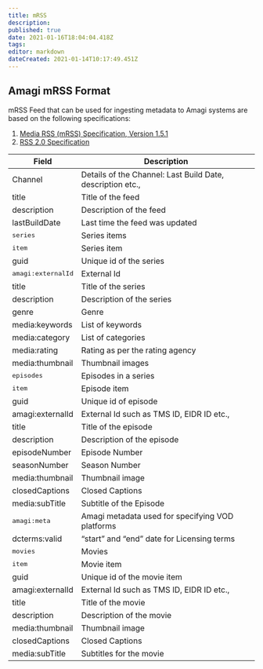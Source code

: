 ```yaml
---
title: mRSS
description: 
published: true
date: 2021-01-16T18:04:04.418Z
tags: 
editor: markdown
dateCreated: 2021-01-14T10:17:49.451Z
---
```


## Amagi mRSS Format

mRSS Feed that can be used for ingesting metadata to Amagi systems are based on the following specifications:

1. [Media RSS (mRSS) Specification, Version 1.5.1](https://www.rssboard.org/media-rss)
2. [RSS 2.0 Specification](https://www.rssboard.org/rss-specification)

|Field|Description|
|---|---|
|Channel|Details of the Channel: Last Build Date, description etc.,
|title|Title of the feed
|description|Description of the feed
|lastBuildDate|Last time the feed was updated
|<kbd>series</kbd>|Series items|
|<kbd>item</kbd>|Series item|
|guid|Unique id of the series|
|<kbd>amagi:externalId</kbd>|External Id|
|title|Title of the series|
|description|Description of the series|
|genre|Genre|
|media:keywords|List of keywords|
|media:category|List of categories|
|media:rating|Rating as per the rating agency|
|media:thumbnail|Thumbnail images|
|<kbd>episodes</kbd>|Episodes in a series|
|<kbd>item</kbd>|Episode item|
guid|Unique id of episode
amagi:externalId|External Id such as TMS ID, EIDR ID etc.,
title|Title of the episode
description|Description of the episode
episodeNumber|Episode Number
seasonNumber|Season Number
media:thumbnail|Thumbnail image
closedCaptions|Closed Captions
media:subTitle|Subtitle of the Episode
<kbd>amagi:meta</kbd>|Amagi metadata used for specifying VOD platforms
dcterms:valid|“start” and “end” date for Licensing terms
<kbd>movies</kbd>|Movies
<kbd>item</kbd>|Movie item
guid|Unique id of the movie item
amagi:externalId|External Id such as TMS ID, EIDR ID etc.,
title|Title of the movie
description|Description of the movie
media:thumbnail|Thumbnail image
closedCaptions|Closed Captions
media:subTitle|Subtitles for the movie